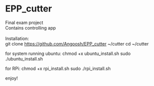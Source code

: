# EPP_cutter
Final exam project<br />
Contains controlling app<br />
<br />
Installation:<br />
git clone https://github.com/Angoosh/EPP_cutter ~/cutter
cd ~/cutter

for system running ubuntu:
chmod +x ubuntu_install.sh
sudo ./ubuntu_install.sh

for RPi:
chmod +x rpi_install.sh
sudo ./rpi_install.sh

enjoy!

